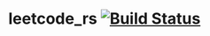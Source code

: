 # leetcode_rs [![Build Status](https://travis-ci.org/warycat/leetcode_rs.svg?branch=master)](https://travis-ci.org/warycat/leetcode_rs)
